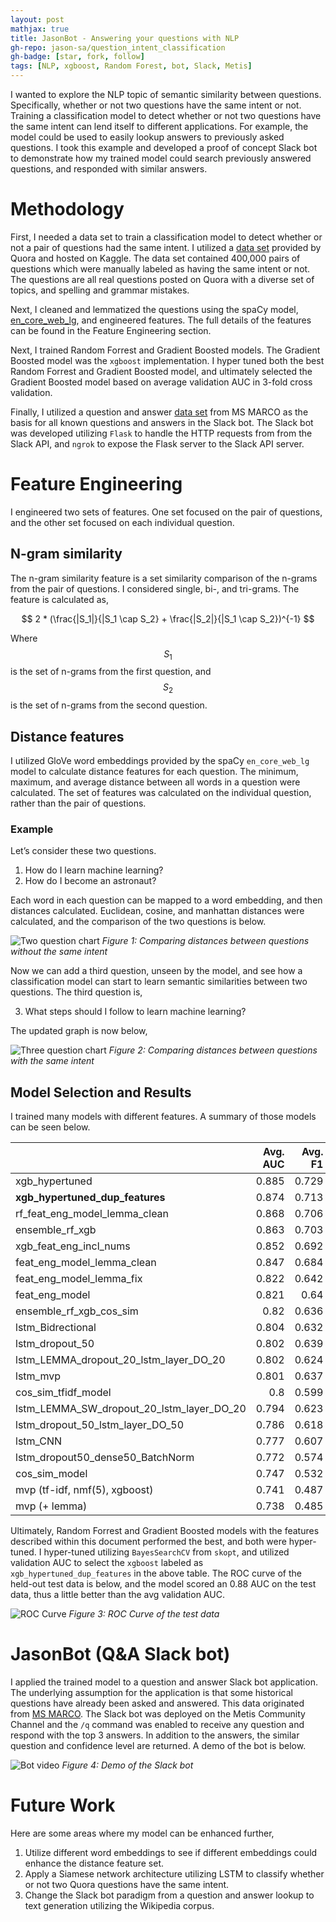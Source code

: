 ```yaml
---
layout: post
mathjax: true
title: JasonBot - Answering your questions with NLP
gh-repo: jason-sa/question_intent_classification
gh-badge: [star, fork, follow]
tags: [NLP, xgboost, Random Forest, bot, Slack, Metis]
---
```


I wanted to explore the NLP topic of semantic similarity between questions. Specifically, whether or not two questions have the same intent or not.  Training a classification model to detect whether or not two questions have the same intent can lend itself to different applications. For example, the model could be used to easily lookup answers to previously asked questions. I took this example and developed a proof of concept Slack bot to demonstrate how my trained model could search previously answered questions, and responded with similar answers.

# Methodology

First, I needed a data set to train a classification model to detect whether or not a pair of questions had the same intent. I utilized a [data set](https://www.kaggle.com/c/quora-question-pairs) provided by Quora and hosted on Kaggle. The data set contained 400,000 pairs of questions which were manually labeled as having the same intent or not. The questions are all real questions posted on Quora with a diverse set of topics, and spelling and grammar mistakes.

Next, I cleaned and lemmatized the questions using the spaCy model, [en_core_web_lg](https://spacy.io/models/en#en_core_web_lg), and engineered features. The full details of the features can be found in the Feature Engineering section.

Next, I trained Random Forrest and Gradient Boosted models. The Gradient Boosted model was the `xgboost` implementation. I hyper tuned both the best Random Forrest and Gradient Boosted model, and ultimately selected the Gradient Boosted model based on average validation AUC in 3-fold cross validation.

Finally, I utilized a question and answer [data set](http://www.msmarco.org/dataset.aspx) from MS MARCO as the basis for all known questions and answers in the Slack bot. The Slack bot was developed utilizing `Flask` to handle the HTTP requests from from the Slack API, and `ngrok` to expose the Flask server to the Slack API server.

# Feature Engineering

I engineered two sets of features. One set focused on the pair of questions, and the other set focused on each individual question.

## N-gram similarity

The n-gram similarity feature is a set similarity comparison of the n-grams from the pair of questions. I considered single, bi-, and tri-grams. The feature is calculated as,

$$
2 * (\frac{|S_1|}{|S_1 \cap S_2} + \frac{|S_2|}{|S_1 \cap S_2})^{-1}
$$

Where $$S_1$$ is the set of n-grams from the first question, and $$S_2$$ is the set of n-grams from the second question.

## Distance features

I utilized GloVe word embeddings provided by the spaCy `en_core_web_lg` model to calculate distance features for each question. The minimum, maximum, and average distance between all words in a question were calculated. The set of features was calculated on the individual question, rather than the pair of questions.

### Example

Let’s consider these two questions.

1. How do I learn machine learning?
2. How do I become an astronaut?

Each word in each question can be mapped to a word embedding, and then distances calculated. Euclidean, cosine, and manhattan distances were calculated, and the comparison of the two questions is below.

![Two question chart](/img/two_question_bar_chart.png)
*Figure 1: Comparing distances between questions without the same intent*

Now we can add a third question, unseen by the model, and see how a classification model can start to learn semantic similarities between two questions. The third question is,

3. What steps should I follow to learn machine learning?

The updated graph is now below,

![Three question chart](/img/three_question_bar_chart.png)
*Figure 2: Comparing distances between questions with the same intent*

## Model Selection and Results

I trained many models with different features. A summary of those models can be seen below.

|                                           |   Avg. AUC |   Avg. F1 |
|:------------------------------------------|-----------:|----------:|
| xgb_hypertuned                            |      0.885 |     0.729 |
| **xgb_hypertuned_dup_features**           |      0.874 |     0.713 |
| rf_feat_eng_model_lemma_clean             |      0.868 |     0.706 |
| ensemble_rf_xgb                           |      0.863 |     0.703 |
| xgb_feat_eng_incl_nums                    |      0.852 |     0.692 |
| feat_eng_model_lemma_clean                |      0.847 |     0.684 |
| feat_eng_model_lemma_fix                  |      0.822 |     0.642 |
| feat_eng_model                            |      0.821 |     0.64  |
| ensemble_rf_xgb_cos_sim                   |      0.82  |     0.636 |
| lstm_Bidrectional                         |      0.804 |     0.632 |
| lstm_dropout_50                           |      0.802 |     0.639 |
| lstm_LEMMA_dropout_20_lstm_layer_DO_20    |      0.802 |     0.624 |
| lstm_mvp                                  |      0.801 |     0.637 |
| cos_sim_tfidf_model                       |      0.8   |     0.599 |
| lstm_LEMMA_SW_dropout_20_lstm_layer_DO_20 |      0.794 |     0.623 |
| lstm_dropout_50_lstm_layer_DO_50          |      0.786 |     0.618 |
| lstm_CNN                                  |      0.777 |     0.607 |
| lstm_dropout50_dense50_BatchNorm          |      0.772 |     0.574 |
| cos_sim_model                             |      0.747 |     0.532 |
| mvp (tf-idf, nmf(5), xgboost)             |      0.741 |     0.487 |
| mvp (+ lemma)                             |      0.738 |     0.485 |

Ultimately, Random Forrest and Gradient Boosted models with the features described within this document performed the best, and both were hyper-tuned. I hyper-tuned utilizing `BayesSearchCV` from `skopt`, and utilized validation AUC to select the `xgboost` labeled as `xgb_hypertuned_dup_features` in the above table. The ROC curve of the held-out test data is below, and the model scored an 0.88 AUC on the test data, thus a little better than the avg validation AUC.

![ROC Curve](/img/roc_curve.png)
*Figure 3: ROC Curve of the test data*

# JasonBot (Q&A Slack bot)

I applied the trained model to a question and answer Slack bot application. The underlying assumption for the application is that some historical questions have already been asked and answered. This data originated from [MS MARCO](http://www.msmarco.org/dataset.aspx). The Slack bot was deployed on the Metis Community Channel and the `/q` command was enabled to receive any question and respond with the top 3 answers. In addition to the answers, the similar question and confidence level are returned. A demo of the bot is below.

![Bot video](/img/jason_bot_video.gif)
*Figure 4: Demo of the Slack bot*

# Future Work

Here are some areas where my model can be enhanced further,

1. Utilize different word embeddings to see if different embeddings could enhance the distance feature set.
2. Apply a Siamese network architecture utilizing LSTM to classify whether or not two Quora questions have the same intent.
3. Change the Slack bot paradigm from a question and answer lookup to text generation utilizing the Wikipedia corpus.

